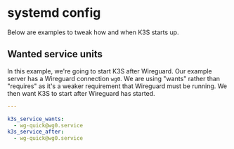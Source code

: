 # systemd config

Below are examples to tweak how and when K3S starts up.

## Wanted service units

In this example, we're going to start K3S after Wireguard. Our example server
has a Wireguard connection `wg0`. We are using "wants" rather than "requires"
as it's a weaker requirement that Wireguard must be running. We then want
K3S to start after Wireguard has started.

```yaml
---

k3s_service_wants:
  - wg-quick@wg0.service
k3s_service_after:
  - wg-quick@wg0.service
```
